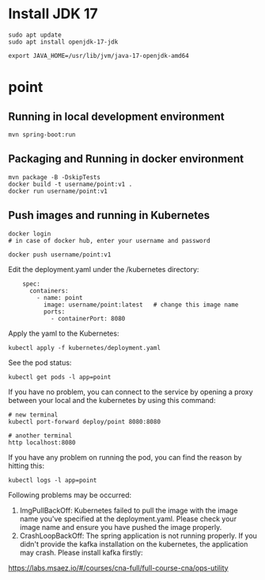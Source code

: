 # Install JDK 17

```
sudo apt update  
sudo apt install openjdk-17-jdk

export JAVA_HOME=/usr/lib/jvm/java-17-openjdk-amd64
```

# point

## Running in local development environment

```
mvn spring-boot:run
```

## Packaging and Running in docker environment

```
mvn package -B -DskipTests
docker build -t username/point:v1 .
docker run username/point:v1
```

## Push images and running in Kubernetes

```
docker login 
# in case of docker hub, enter your username and password

docker push username/point:v1
```

Edit the deployment.yaml under the /kubernetes directory:
```
    spec:
      containers:
        - name: point
          image: username/point:latest   # change this image name
          ports:
            - containerPort: 8080

```

Apply the yaml to the Kubernetes:
```
kubectl apply -f kubernetes/deployment.yaml
```

See the pod status:
```
kubectl get pods -l app=point
```

If you have no problem, you can connect to the service by opening a proxy between your local and the kubernetes by using this command:
```
# new terminal
kubectl port-forward deploy/point 8080:8080

# another terminal
http localhost:8080
```

If you have any problem on running the pod, you can find the reason by hitting this:
```
kubectl logs -l app=point
```

Following problems may be occurred:

1. ImgPullBackOff:  Kubernetes failed to pull the image with the image name you've specified at the deployment.yaml. Please check your image name and ensure you have pushed the image properly.
1. CrashLoopBackOff: The spring application is not running properly. If you didn't provide the kafka installation on the kubernetes, the application may crash. Please install kafka firstly:

https://labs.msaez.io/#/courses/cna-full/full-course-cna/ops-utility

